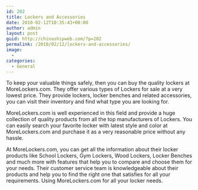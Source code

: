 ```yaml
---
id: 202
title: Lockers and Accessories
date: 2010-02-12T10:35:43+00:00
author: admin
layout: post
guid: http://chinashipweb.com/?p=202
permalink: /2010/02/12/lockers-and-accessories/
image:
  - 
categories:
  - General
---
```

To keep your valuable things safely, then you can buy the quality lockers at MoreLockers.com. They offer various types of Lockers for sale at a very lowest price. They provide lockers, locker benches and related accessories, you can visit their inventory and find what type you are looking for.

MoreLockers.com is well experienced in this field and provide a huge collection of quality products from all the top manufacturers of Lockers. You can easily search your favorite locker with latest style and color at MoreLockers.com and purchase it as a very reasonable price without any hassle.

At MoreLockers.com, you can get all the information about their locker products like School Lockers, Gym Lockers, Wood Lockers, Locker Benches and much more with features that help you to compare and choose them for your needs. Their customer service team is knowledgeable about their products and help you to find the right one that satisfies for all your requirements. Using MoreLockers.com for all your locker needs.